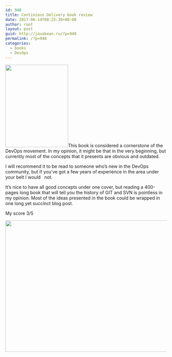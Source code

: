 ```yaml
---
id: 948
title: Continious Delivery book review
date: 2017-06-14T08:25:39+00:00
author: root
layout: post
guid: http://javabean.ru/?p=948
permalink: /?p=948
categories:
  - books
  - DevOps
---
```

<img class="alignleft " src="https://martinfowler.com/books/continuousDelivery.jpg" width="196" height="258" />This book is considered a cornerstone of the DevOps movement. In my opinion, it might be that in the very beginning, but currently most of the concepts that it presents are obvious and outdated.

I will recommend it to be read to someone who&#8217;s new in the DevOps community, but if you&#8217;ve got a few years of experience in the area under your belt I would   not.

It&#8217;s nice to have all good concepts under one cover, but reading a 400-pages long book that will tell you the history of GIT and SVN is pointless in my opinion. Most of the ideas presented in the book could be wrapped in one long yet succinct blog post.

My score 3/5

<img class="aligncenter size-medium" src="https://upload.wikimedia.org/wikipedia/commons/thumb/4/4e/3_stars.svg/2000px-3_stars.svg.png" width="2000" height="411" />